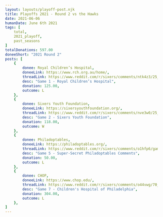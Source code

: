 ```yaml
---
layout: layouts/playoff-post.njk
title: Playoffs 2021 - Round 2 vs the Hawks
date: 2021-06-06
humanDate: June 6th 2021
tags: [
    total,
    2021_playoff,
    past_seasons
]
totalDonations: 597.00
doneeShort: "2021 Round 2"
posts: [
    {
        donee: Royal Children’s Hospital,
        doneeLink: https://www.rch.org.au/home/,
        threadLink: https://www.reddit.com/r/sixers/comments/ntk4z3/25_to_the_royal_childrens_hospital_rch_in/,
        desc: "Game 1 - Royal Children’s Hospital",
        donation: 125.00,
        outcome: L
    },
    {
        donee: Sixers Youth Foundation,
        doneeLink: https://sixersyouthfoundation.org/,
        threadLink: https://www.reddit.com/r/sixers/comments/nve3w0/25_to_the_sixers_youth_foundation_in_honor_of_our/,
        desc: "Game 2 - Sixers Youth Foundation",
        donation: 118.00,
        outcome: W
    },
    {
        donee: Philadoptables,
        doneeLink: https://philadoptables.org/,
        threadLink: https://www.reddit.com/r/sixers/comments/o1hfp6/game_thread_atlanta_hawks_2_2_philadelphia_76ers/h2170dm/?context=8&depth=9,
        desc: "Game 5 - Super-Secret Philadoptables Comments",
        donation: 50.00,
        outcome: L
    }, 
    {
        donee: CHOP,
        doneeLink: https://www.chop.edu/,
        threadLink: https://www.reddit.com/r/sixers/comments/o44vwg/70_to_childrens_hospital_of_philadelphia_chop_for/,
        desc: "Game 7 - Children's Hospital of Philadelphia",
        donation: 304.00,
        outcome: L
    }, 
]
---
```

